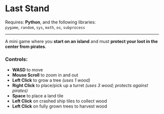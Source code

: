# **Last Stand**

Requires: **Python**, and the following libraries:  
`pygame`, `random`, `sys`, `math`, `os`, `subprocess`

---

A mini game where you **start on an island** and must **protect your loot in the center from pirates**.

### Controls:
- **WASD** to move  
- **Mouse Scroll** to zoom in and out  
- **Left Click** to grow a tree *(uses 1 wood)*  
- **Right Click** to place/pick up a turret *(uses 3 wood; protects against pirates)*  
- **Space** to place a land tile  
- **Left Click** on crashed ship tiles to collect wood  
- **Left Click** on fully grown trees to harvest wood  